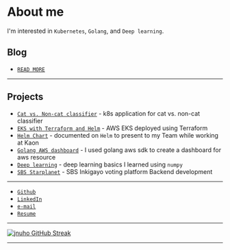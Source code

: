 # About me

I'm interested in `Kubernetes`, `Golang`, and `Deep learning`.

## Blog

- [`READ MORE`](blog/index.md)

<hr>


## Projects

- [`Cat vs. Non-cat classifier`](blog/posts/Cat-vs.-Non-cat-Classifier.md) - k8s application for cat vs. non-cat classifier
- [`EKS with Terraform and Helm`](blog/posts/EKS_with_Terraform_and_Helm.md) - AWS EKS deployed using Terraform
- [`Helm Chart`](blog/posts/Helm.md) - documented on `Helm` to present to my Team while working at Kaon
- [`Golang AWS dashboard`](blog/posts/Golang-AWS-dashboard.md) - I used golang aws sdk to create a dashboard for aws resource
- [`Deep learning`](blog/posts/deeplearning.ai.md) - deep learning basics I learned using `numpy`
- [`SBS Starplanet`](blog/posts/Work-at-Rowem.md) - SBS Inkigayo voting platform Backend development

<hr>

* <i class="fa fa-github"></i> <a href="https://github.com/jnuho" target="_blank">`Github`</a>
* <i class="fa fa-linkedin-square"></i> <a href="https://www.linkedin.com/in/jun-ho-lee-047166273/" target="_blank">`LinkedIn`</a>
* <i class="fa fa-envelope" aria-hidden="true"></i> [`e-mail`](mailto:cactoos555@gmail.com?subject=Test)
* <i class="fa fa-id-badge" aria-hidden="true"></i> [`Resume`](Resume.md)

<hr>

<!-- [![jnuho GitHub stats](https://github-readme-stats.vercel.app/api?username=jnuho&show_icons=true&rank_icon=percentile&show=reviews,prs_merged,prs_merged_percentage)](https://github.com/jnuho) -->
[![jnuho GitHub Streak](https://streak-stats.demolab.com?user=jnuho&theme=github-light)](https://github.com/jnuho)

<hr>